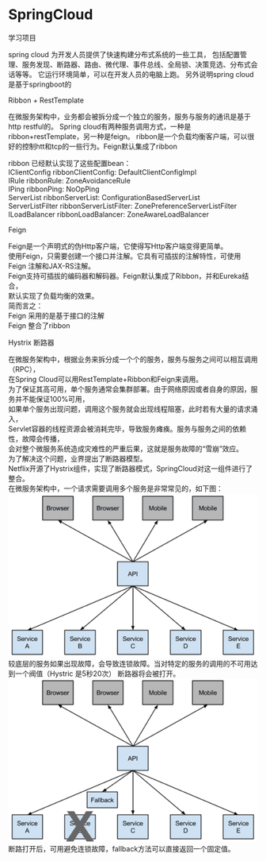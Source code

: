 # SpringCloud
学习项目

spring cloud 为开发人员提供了快速构建分布式系统的一些工具，
包括配置管理、服务发现、断路器、路由、微代理、事件总线、全局锁、决策竞选、分布式会话等等。
它运行环境简单，可以在开发人员的电脑上跑。
另外说明spring cloud是基于springboot的

Ribbon + RestTemplate

在微服务架构中，业务都会被拆分成一个独立的服务，服务与服务的通讯是基于http restful的。
Spring cloud有两种服务调用方式，一种是ribbon+restTemplate，另一种是feign。
ribbon是一个负载均衡客户端，可以很好的控制htt和tcp的一些行为。Feign默认集成了ribbon

ribbon 已经默认实现了这些配置bean：<br>
IClientConfig ribbonClientConfig: DefaultClientConfigImpl<br>
IRule ribbonRule: ZoneAvoidanceRule<br>
IPing ribbonPing: NoOpPing<br>
ServerList ribbonServerList: ConfigurationBasedServerList<br>
ServerListFilter ribbonServerListFilter: ZonePreferenceServerListFilter<br>
ILoadBalancer ribbonLoadBalancer: ZoneAwareLoadBalancer


Feign

Feign是一个声明式的伪Http客户端，它使得写Http客户端变得更简单。<br>
使用Feign，只需要创建一个接口并注解。它具有可插拔的注解特性，可使用Feign 注解和JAX-RS注解。<br>
Feign支持可插拔的编码器和解码器。Feign默认集成了Ribbon，并和Eureka结合，<br>
默认实现了负载均衡的效果。<br>
简而言之：<br>
Feign 采用的是基于接口的注解<br>
Feign 整合了ribbon<br>


Hystrix 断路器

在微服务架构中，根据业务来拆分成一个个的服务，服务与服务之间可以相互调用（RPC），<br>
在Spring Cloud可以用RestTemplate+Ribbon和Feign来调用。<br>
为了保证其高可用，单个服务通常会集群部署。由于网络原因或者自身的原因，服务并不能保证100%可用，<br>
如果单个服务出现问题，调用这个服务就会出现线程阻塞，此时若有大量的请求涌入，<br>
Servlet容器的线程资源会被消耗完毕，导致服务瘫痪。服务与服务之间的依赖性，故障会传播，<br>
会对整个微服务系统造成灾难性的严重后果，这就是服务故障的“雪崩”效应。<br>
为了解决这个问题，业界提出了断路器模型。<br>
Netflix开源了Hystrix组件，实现了断路器模式，SpringCloud对这一组件进行了整合。 <br>
在微服务架构中，一个请求需要调用多个服务是非常常见的，如下图：<br>
![Image text](https://github.com/guangyaowu/SpringCloud/blob/master/img-storage/HystrixGraph.png)<br>
较底层的服务如果出现故障，会导致连锁故障。当对特定的服务的调用的不可用达到一个阀值（Hystric 是5秒20次） 断路器将会被打开。<br>
![Image text](https://github.com/guangyaowu/SpringCloud/blob/master/img-storage/HystrixFallback.png)<br>
断路打开后，可用避免连锁故障，fallback方法可以直接返回一个固定值。

